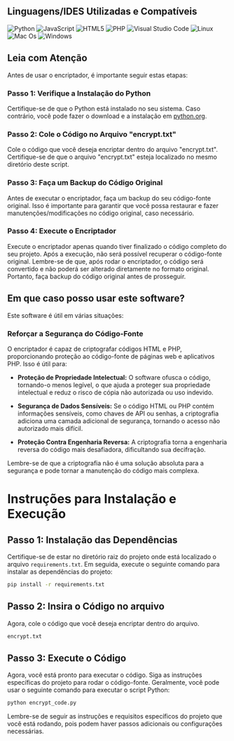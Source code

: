 ## Linguagens/IDES Utilizadas e Compatíveis

![Python](https://img.shields.io/badge/Python-3776AB?style=for-the-badge&logo=python&logoColor=white)
![JavaScript](https://img.shields.io/badge/JavaScript-323330?style=for-the-badge&logo=javascript&logoColor=F7DF1E)
![HTML5](https://img.shields.io/badge/HTML5-E34F26?style=for-the-badge&logo=html5&logoColor=white)
![PHP](https://img.shields.io/badge/PHP-777BB4?style=for-the-badge&logo=php&logoColor=white)
![Visual Studio Code](https://img.shields.io/badge/Visual_Studio_Code-0078D4?style=for-the-badge&logo=visual%20studio%20code&logoColor=white)
![Linux](https://img.shields.io/badge/Linux-FCC624?style=for-the-badge&logo=linux&logoColor=black)
![Mac Os](https://img.shields.io/badge/mac%20os-000000?style=for-the-badge&logo=apple&logoColor=white)
![Windows](https://img.shields.io/badge/Windows-0078D6?style=for-the-badge&logo=windows&logoColor=white)

## Leia com Atenção

Antes de usar o encriptador, é importante seguir estas etapas:

### Passo 1: Verifique a Instalação do Python

Certifique-se de que o Python está instalado no seu sistema. Caso contrário, você pode fazer o download e a instalação em [python.org](https://www.python.org/).

### Passo 2: Cole o Código no Arquivo "encrypt.txt"

Cole o código que você deseja encriptar dentro do arquivo "encrypt.txt". Certifique-se de que o arquivo "encrypt.txt" esteja localizado no mesmo diretório deste script.

### Passo 3: Faça um Backup do Código Original

Antes de executar o encriptador, faça um backup do seu código-fonte original. Isso é importante para garantir que você possa restaurar e fazer manutenções/modificações no código original, caso necessário.

### Passo 4: Execute o Encriptador

Execute o encriptador apenas quando tiver finalizado o código completo do seu projeto. Após a execução, não será possível recuperar o código-fonte original. Lembre-se de que, após rodar o encriptador, o código será convertido e não poderá ser alterado diretamente no formato original. Portanto, faça backup do código original antes de prosseguir.

## Em que caso posso usar este software?

Este software é útil em várias situações:

### Reforçar a Segurança do Código-Fonte

O encriptador é capaz de criptografar códigos HTML e PHP, proporcionando proteção ao código-fonte de páginas web e aplicativos PHP. Isso é útil para:

- **Proteção de Propriedade Intelectual:** O software ofusca o código, tornando-o menos legível, o que ajuda a proteger sua propriedade intelectual e reduz o risco de cópia não autorizada ou uso indevido.

- **Segurança de Dados Sensíveis:** Se o código HTML ou PHP contém informações sensíveis, como chaves de API ou senhas, a criptografia adiciona uma camada adicional de segurança, tornando o acesso não autorizado mais difícil.

- **Proteção Contra Engenharia Reversa:** A criptografia torna a engenharia reversa do código mais desafiadora, dificultando sua decifração.

Lembre-se de que a criptografia não é uma solução absoluta para a segurança e pode tornar a manutenção do código mais complexa.

# Instruções para Instalação e Execução

## Passo 1: Instalação das Dependências

Certifique-se de estar no diretório raiz do projeto onde está localizado o arquivo `requirements.txt`. Em seguida, execute o seguinte comando para instalar as dependências do projeto:

```bash
pip install -r requirements.txt
```

## Passo 2: Insira o Código no arquivo

Agora, cole o código que você deseja encriptar dentro do arquivo.

```bash
encrypt.txt
```

## Passo 3: Execute o Código

Agora, você está pronto para executar o código. Siga as instruções específicas do projeto para rodar o código-fonte. Geralmente, você pode usar o seguinte comando para executar o script Python:

```bash
python encrypt_code.py
```

Lembre-se de seguir as instruções e requisitos específicos do projeto que você está rodando, pois podem haver passos adicionais ou configurações necessárias.
